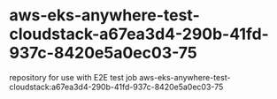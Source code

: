 # aws-eks-anywhere-test-cloudstack-a67ea3d4-290b-41fd-937c-8420e5a0ec03-75
repository for use with E2E test job aws-eks-anywhere-test-cloudstack:a67ea3d4-290b-41fd-937c-8420e5a0ec03-75
